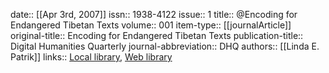 date:: [[Apr 3rd, 2007]]
issn:: 1938-4122
issue:: 1
title:: @Encoding for Endangered Tibetan Texts
volume:: 001
item-type:: [[journalArticle]]
original-title:: Encoding for Endangered Tibetan Texts
publication-title:: Digital Humanities Quarterly
journal-abbreviation:: DHQ
authors:: [[Linda E. Patrik]]
links:: [Local library](zotero://select/groups/2386895/items/IYYLJZD9), [Web library](https://www.zotero.org/groups/2386895/items/IYYLJZD9)
